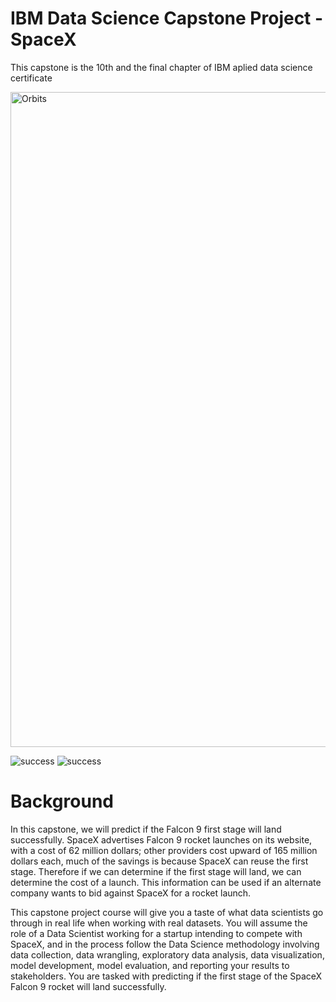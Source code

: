 # IBM Data Science Capstone Project - SpaceX

This  capstone is the 10th and the final chapter of IBM aplied data science certificate

<img width="1048" alt="Orbits" src="https://user-images.githubusercontent.com/94101874/208851298-d24225db-01fc-4aab-8941-b5e0eb743d3f.png">

![success](https://user-images.githubusercontent.com/94101874/208850464-294199ad-5824-49ff-9453-5887fd66cd4a.gif)
![success](https://user-images.githubusercontent.com/94101874/208850464-294199ad-5824-49ff-9453-5887fd66cd4a.gif)


# Background

In this capstone, we will predict if the Falcon 9 first stage will land successfully. SpaceX advertises Falcon 9 rocket launches on its website, with a cost of 62 million dollars; other providers cost upward of 165 million dollars each, much of the savings is because SpaceX can reuse the first stage. Therefore if we can determine if the first stage will land, we can determine the cost of a launch. This information can be used if an alternate company wants to bid against SpaceX for a rocket launch.

This capstone project course will give you a taste of what data scientists go through in real life when working with real datasets. You will assume the role of a Data Scientist working for a startup intending to compete with SpaceX, and in the process follow the Data Science methodology involving data collection, data wrangling, exploratory data analysis, data visualization, model development, model evaluation, and reporting your results to stakeholders. You are tasked with predicting if the first stage of the SpaceX Falcon 9 rocket will land successfully.

